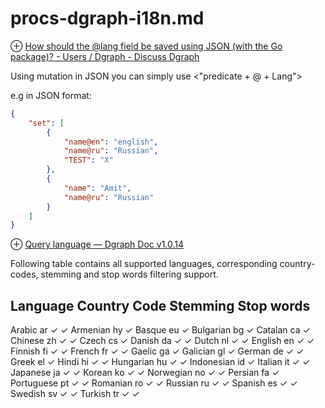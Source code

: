 # procs-dgraph-i18n.md
⊕ [How should the @lang field be saved using JSON (with the Go package)? - Users / Dgraph - Discuss Dgraph](https://discuss.dgraph.io/t/how-should-the-lang-field-be-saved-using-json-with-the-go-package/3026/2)

Using mutation in JSON you can simply use <"predicate + @ + Lang">

e.g in JSON format:

```json
{
    "set": [
        {
            "name@en": "english",
            "name@ru": "Russian",
            "TEST": "X"
        },
        {
            "name": "Amit",
            "name@ru": "Russian"
        }
    ]
}
```

⊕ [Query language — Dgraph Doc v1.0.14](https://docs.dgraph.io/query-language/#full-text-search)

Following table contains all supported languages, corresponding country-codes, stemming and stop words filtering support.

Language    Country Code    Stemming    Stop words
---------------------------------------------------
Arabic  ar  ✓   ✓
Armenian    hy      ✓
Basque  eu      ✓
Bulgarian   bg      ✓
Catalan ca      ✓
Chinese zh  ✓   ✓
Czech   cs      ✓
Danish  da  ✓   ✓
Dutch   nl  ✓   ✓
English en  ✓   ✓
Finnish fi  ✓   ✓
French  fr  ✓   ✓
Gaelic  ga      ✓
Galician    gl      ✓
German  de  ✓   ✓
Greek   el      ✓
Hindi   hi  ✓   ✓
Hungarian   hu  ✓   ✓
Indonesian  id      ✓
Italian it  ✓   ✓
Japanese    ja  ✓   ✓
Korean  ko  ✓   ✓
Norwegian   no  ✓   ✓
Persian fa      ✓
Portuguese  pt  ✓   ✓
Romanian    ro  ✓   ✓
Russian ru  ✓   ✓
Spanish es  ✓   ✓
Swedish sv  ✓   ✓
Turkish tr  ✓   ✓

